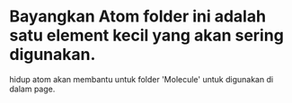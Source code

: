# Bayangkan Atom folder ini adalah satu element kecil yang akan sering digunakan.

hidup atom akan membantu untuk folder 'Molecule' untuk digunakan di dalam page.